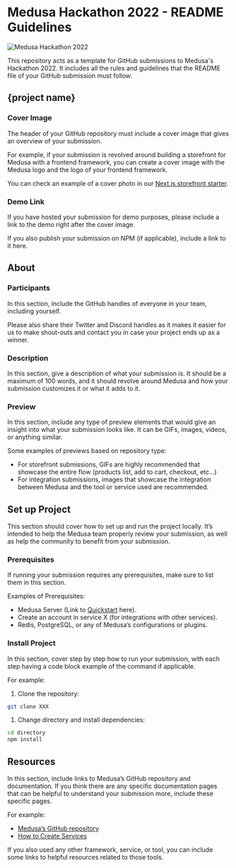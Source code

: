 # Medusa Hackathon 2022 - README Guidelines

![Medusa Hackathon 2022](hackathon-banner.jpeg)

This repository acts as a template for GitHub submissions to Medusa's Hackathon 2022. It includes all the rules and guidelines that the README file of your GitHub submission must follow.

## {project name}

### Cover Image

The header of your GitHub repository must include a cover image that gives an overview of your submission.

For example, if your submission is revolved around building a storefront for Medusa with a frontend framework, you can create a cover image with the Medusa logo and the logo of your frontend framework.

You can check an example of a cover photo in our [Next.js storefront starter](https://github.com/medusajs/nextjs-starter-medusa#overview).

### Demo Link

If you have hosted your submission for demo purposes, please include a link to the demo right after the cover image.

If you also publish your submission on NPM (if applicable), include a link to it here.

## About

### Participants

In this section, include the GitHub handles of everyone in your team, including yourself.

Please also share their Twitter and Discord handles as it makes it easier for us to make shout-outs and contact you in case your project ends up as a winner.

### Description

In this section, give a description of what your submission is. It should be a maximum of 100 words, and it should revolve around Medusa and how your submission customizes it or what it adds to it.

### Preview

In this section, include any type of preview elements that would give an insight into what your submission looks like. It can be GIFs, images, videos, or anything similar.

Some examples of previews based on repository type:

- For storefront submissions, GIFs are highly recommended that showcase the entire flow (products list, add to cart, checkout, etc…)
- For integration submissions, images that showcase the integration between Medusa and the tool or service used are recommended.

## Set up Project

This section should cover how to set up and run the project locally. It’s intended to help the Medusa team properly review your submission, as well as help the community to benefit from your submission.

### Prerequisites

If running your submission requires any prerequisites, make sure to list them in this section.

Examples of Prerequisites:

- Medusa Server (Link to [Quickstart](https://docs.medusajs.com/quickstart/quick-start) here).
- Create an account in service X (for integrations with other services).
- Redis, PostgreSQL, or any of Medusa’s configurations or plugins.

### Install Project

In this section, cover step by step how to run your submission, with each step having a code block example of the command if applicable.

For example:

1. Clone the repository:

```bash
git clone XXX
```

1. Change directory and install dependencies:

```bash
cd directory
npm install
```

## Resources

In this section, include links to Medusa’s GitHub repository and documentation. If you think there are any specific documentation pages that can be helpful to understand your submission more, include these specific pages.

For example:

- [Medusa’s GitHub repository](https://github.com/medusajs/medusa)
- [How to Create Services](https://docs.medusajs.com/advanced/backend/services/create-service)

If you also used any other framework, service, or tool, you can include some links to helpful resources related to those tools.
